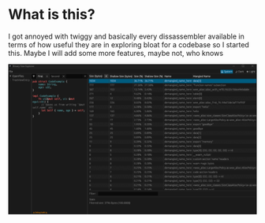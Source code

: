 # What is this?

I got annoyed with twiggy and basically every dissassembler available in terms of how useful they are in exploring bloat for a codebase so I started this.
Maybe I will add some more features, maybe not, who knows

![usage](/assets/binary_size_explorer.gif)
